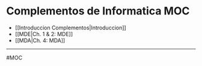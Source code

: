 # Complementos de Informatica MOC
- [[Introduccion Complementos|Introduccion]]
- [[MDE|Ch. 1 & 2: MDE]]
- [[MDA|Ch. 4: MDA]]

---
#MOC 